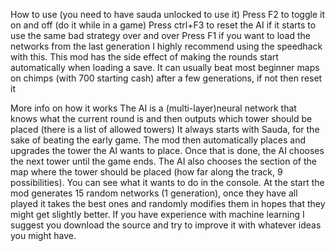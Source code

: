 How to use
(you need to have sauda unlocked to use it)
Press F2 to toggle it on and off (do it while in a game)
Press ctrl+F3 to reset the AI if it starts to use the same bad strategy over and over
Press F1 if you want to load the networks from the last generation
I highly recommend using the speedhack with this. This mod has the side effect of making the rounds start automatically when loading a save.
It can usually beat most beginner maps on chimps  (with 700 starting cash) after a few generations, if not then reset it


More info on how it works
The AI is a (multi-layer)neural network that knows what the current round is and then outputs which tower should be placed (there is a list of allowed towers)
It always starts with Sauda, for the sake of beating the early game. The mod then automatically places and upgrades the tower the AI wants to place. Once that is done, the AI chooses the next tower until the game ends. The AI also chooses the section of the map where the tower should be placed (how far along the track, 9 possibilities).
You can see what it wants to do in the console.
At the start the mod generates 15 random networks (1 generation), once they have all played it takes the best ones and randomly modifies them in hopes that they might get slightly better.
If you have experience with machine learning I suggest you download the source and try to improve it with whatever ideas you might have.